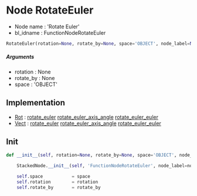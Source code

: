 # Node RotateEuler

- Node name : 'Rotate Euler'
- bl_idname : FunctionNodeRotateEuler


``` python
RotateEuler(rotation=None, rotate_by=None, space='OBJECT', node_label=None, node_color=None)
```
##### Arguments

- rotation : None
- rotate_by : None
- space : 'OBJECT'

## Implementation

- [Rot](/docs/GeoNodes/Rot.md) : [rotate_euler](/docs/GeoNodes/Rot.md#rotate_euler) [rotate_euler_axis_angle](/docs/GeoNodes/Rot.md#rotate_euler_axis_angle) [rotate_euler_euler](/docs/GeoNodes/Rot.md#rotate_euler_euler)
- [Vect](/docs/GeoNodes/Vect.md) : [rotate_euler](/docs/GeoNodes/Vect.md#rotate_euler) [rotate_euler_axis_angle](/docs/GeoNodes/Vect.md#rotate_euler_axis_angle) [rotate_euler_euler](/docs/GeoNodes/Vect.md#rotate_euler_euler)

## Init

``` python
def __init__(self, rotation=None, rotate_by=None, space='OBJECT', node_label=None, node_color=None):

    StackedNode.__init__(self, 'FunctionNodeRotateEuler', node_label=node_label, node_color=node_color)

    self.space           = space
    self.rotation        = rotation
    self.rotate_by       = rotate_by
```
